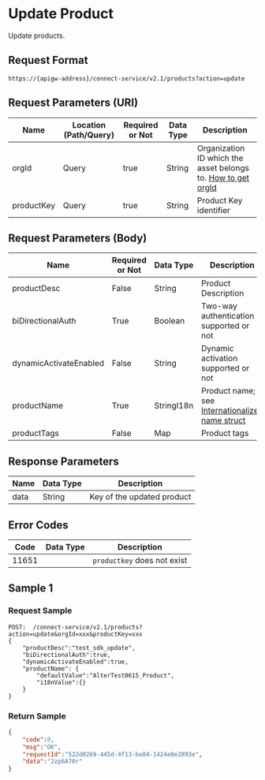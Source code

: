 # Update Product



Update products.

## Request Format

```
https://{apigw-address}/connect-service/v2.1/products?action=update
```

## Request Parameters (URI)

| Name | Location (Path/Query) | Required or Not | Data Type | Description |
|---------------|------------------|----------|-----------|--------------|
| orgId         | Query            | true     | String    | Organization ID which the asset belongs to. [How to get orgId](/docs/api/en/latest/api_faqs#how-to-get-organization-id-orgid-orgid)                |
| productKey         | Query            | true     | String    | Product Key identifier|


## Request Parameters (Body)

| Name            | Required or Not | Data Type | Description |
|-------------------|----------|-----------|--------------|
| productDesc       | False     | String       | Product Description                                                         |
| biDirectionalAuth | True      | Boolean      | Two-way authentication supported or not                                                  |
| dynamicActivateEnabled           | False      | String      | Dynamic activation supported or not|
| productName       | True      | StringI18n | Product name; see [Internationalized name struct](/docs/api/en/latest/api_faqs.html#internationalized-name-struct)                                                           |
|productTags|False|Map| Product tags |



## Response Parameters

| Name | Data Type | Description |
|-------------|---------------|------------|
| data | String                           | Key of the updated product               |


## Error Codes

| Code| Data Type | Description |
|-------------|--------------|-------------|
| 11651 |                       | `productkey` does not exist              |

## Sample 1

### Request Sample

```
POST:  /connect-service/v2.1/products?action=update&orgId=xxx&productKey=xxx
{
	"productDesc":"test_sdk_update",
	"biDirectionalAuth":true,
	"dynamicActivateEnabled":true,
	"productName": {
		"defaultValue":"AlterTest0615_Product",
		"i18nValue":{}
	}
}
```

### Return Sample

```json
{
	"code":0,
	"msg":"OK",
	"requestId":"522d0269-445d-4f13-be04-1424e0e2893e",
	"data":"2zp6A70r"
}
```

